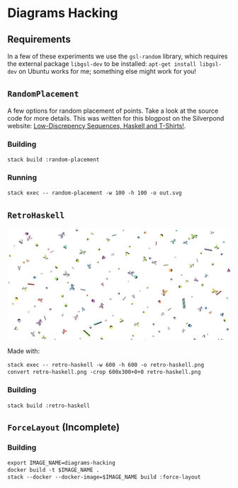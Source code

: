 # Diagrams Hacking

## Requirements

In a few of these experiments we use the `gsl-random` library, which requires
the external package `libgsl-dev` to be installed: `apt-get install
libgsl-dev` on Ubuntu works for me; something else might work for you!


## `RandomPlacement`

A few options for random placement of points. Take a look at the source code
for more details. This was written for this blogpost on the Silverpond
website: [Low-Discrepency Sequences, Haskell and
T-Shirts!](http://silverpond.com.au/2017/10/19/Low-Discrepency-Sequences-Haskell-And-T-Shirts.html).

### Building

```
stack build :random-placement
```

### Running

```
stack exec -- random-placement -w 100 -h 100 -o out.svg
```


## `RetroHaskell`

![](examples/retro-haskell.png)

Made with:

```
stack exec -- retro-haskell -w 600 -h 600 -o retro-haskell.png
convert retro-haskell.png -crop 600x300+0+0 retro-haskell.png
```

### Building

```
stack build :retro-haskell
```


## `ForceLayout` (Incomplete)

### Building

```
export IMAGE_NAME=diagrams-hacking
docker build -t $IMAGE_NAME .
stack --docker --docker-image=$IMAGE_NAME build :force-layout
```

